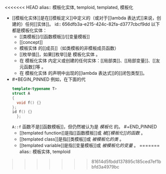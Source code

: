 <<<<<<< HEAD
alias:: 模板化实体, temploid, templated, 模板化

- [[模板化实体]]是在[[模板定义]]中定义的（或对于[[lambda 表达式]]来说，创建的）任何[[实体]]。
  id:: 656dfb3a-e215-424c-82fa-d3777cbcf9dd
  以下都是模板化实体：
	- [[类模板]]/[[函数模板]]/[[变量模板]]
	- [[concept]]
	- 模板实体 的[[成员]]（如类模板的非模板成员函数）
	- [[枚举值]]，如果[[枚举]]是 模板化实体 。
	- 在 模板化实体 内定义或创建的任何实体：[[局部类]]、[[局部变量]]、[[友元函数]]等 。
	- 在 模板化实体 的声明中出现的[[lambda 表达式]]的[[闭包类型]]。
- #+BEGIN_PINNED
  例如，在下面的代
  ``` cpp
  template<typename T>
  struct A
  {
    void f() {}
  };
  id f() {}
    };
    ```
  `A::f` 函数不是[[函数模板]]，但仍然被认为是 *模板化* 的。
  #+END_PINNED
	- [[templated function]]是指[[函数模板]]或 *被[[模板化]]的函数* 。
	- [[templated class]]是指[[类模板]]或 *被模板化的类* 。
	- [[templated variable]]是指[[变量模板]]或 *被模板化的变量* 。
=======
alias:: 模板实体, temploid
>>>>>>> 81614d5fbdd137895c185ced7ef1bbfd3a4979bc
